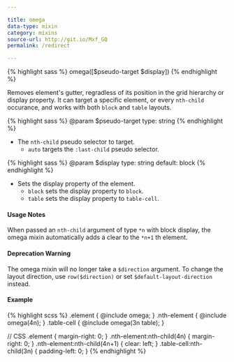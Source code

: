 ```yaml
---

title: omega
data-type: mixin
category: mixins
source-url: http://git.io/Mxf_GQ
permalink: /redirect

---
```


{% highlight sass %}
omega([$pseudo-target $display])
{% endhighlight %}

Removes element's gutter, regradless of its position in the grid hierarchy or display property. It can target a specific element, or every `nth-child` occurance, and works with both `block` and `table` layouts.

{% highlight sass %}
@param $pseudo-target
  type: string
{% endhighlight %}
- The `nth-child` pseudo selector to target.
  - `auto` targets the `:last-child` pseudo selector.

{% highlight sass %}
@param $display
  type: string
  default: block
{% endhighlight %}
- Sets the display property of the element.
   - `block` sets the display property to `block`.
   - `table` sets the display property to `table-cell`.

#### Usage Notes

When passed an `nth-child` argument of type `*n` with block display, the omega mixin automatically adds a clear to the `*n+1` th element.

#### Deprecation Warning
The omega mixin will no longer take a `$direction` argument. To change the layout direction, use `row($direction)` or set `$default-layout-direction` instead.

#### Example

{% highlight scss %}
.element {
  @include omega;
}
.nth-element {
  @include omega(4n);
}
.table-cell {
  @include omega(3n table);
}

// CSS
.element {
  margin-right: 0;
}
.nth-element:nth-child(4n) {
  margin-right: 0;
}
.nth-element:nth-child(4n+1) {
  clear: left;
}
.table-cell:nth-child(3n) {
  padding-left: 0;
}
{% endhighlight %}
